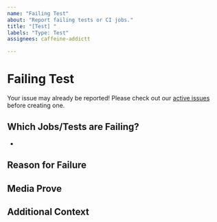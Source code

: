 ```yaml
---
name: "Failing Test"
about: "Report failing tests or CI jobs."
title: "[Test] "
labels: "Type: Test"
assignees: caffeine-addictt

---
```


# Failing Test
Your issue may already be reported!
Please check out our [active issues](https://github.com/caffeine-addictt/portfolio/issues) before creating one.

## Which Jobs/Tests are Failing?
* 

## Reason for Failure
<!--
Why is/are this/these job/test(s) failing?
What are we missing to make it pass?
-->

## Media Prove
<!--
If applicable, add screenshots or code snippets to explain the issue
If not applicable, remove this field
-->

## Additional Context
<!--
Any other extra context or information
-->

